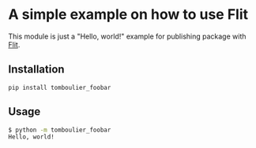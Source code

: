 # A simple example on how to use Flit

This module is just a "Hello, world!" example for publishing package with [Flit](https://flit.pypa.io/).

## Installation

```
pip install tomboulier_foobar
```

## Usage

``` bash
$ python -m tomboulier_foobar          
Hello, world!
```